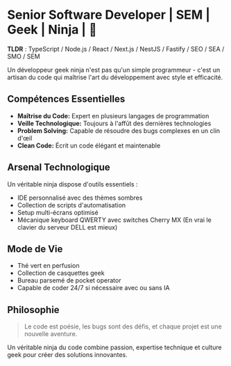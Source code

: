# Senior Software Developer | SEM | Geek | Ninja | 🚀

**TLDR** : TypeScript / Node.js / React / Next.js / NestJS / Fastify / SEO / SEA / SMO / SEM

Un développeur geek ninja n'est pas qu'un simple programmeur - c'est un artisan du code qui maîtrise l'art du développement avec style et efficacité.

## Compétences Essentielles

- **Maîtrise du Code:** Expert en plusieurs langages de programmation
- **Veille Technologique:** Toujours à l'affût des dernières technologies
- **Problem Solving:** Capable de résoudre des bugs complexes en un clin d'œil
- **Clean Code:** Écrit un code élégant et maintenable

## Arsenal Technologique

Un véritable ninja dispose d'outils essentiels :

- IDE personnalisé avec des thèmes sombres
- Collection de scripts d'automatisation
- Setup multi-écrans optimisé
- Mécanique keyboard QWERTY avec switches Cherry MX (En vrai le clavier du serveur DELL est mieux)

## Mode de Vie

- Thé vert en perfusion
- Collection de casquettes geek
- Bureau parsemé de pocket operator
- Capable de coder 24/7 si nécessaire avec ou sans IA

## Philosophie

> Le code est poésie, les bugs sont des défis, et chaque projet est une nouvelle aventure.
> 

Un véritable ninja du code combine passion, expertise technique et culture geek pour créer des solutions innovantes.
